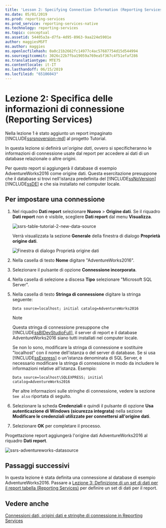 ```yaml
---
title: 'Lesson 2: Specifying Connection Information (Reporting Services) (Lezione 2: Specifica delle informazioni di connessione (Reporting Services)) | Microsoft Docs'
ms.date: 05/01/2019
ms.prod: reporting-services
ms.prod_service: reporting-services-native
ms.technology: reporting-services
ms.topic: conceptual
ms.assetid: 54405a3a-d7fa-4d95-8963-9aa224e5901e
author: maggiesMSFT
ms.author: maggies
ms.openlocfilehash: 0a0c21b2662fc14977c4ac57687754d15d544994
ms.sourcegitcommit: 3026c22b7fba19059a769ea5f367c4f51efaf286
ms.translationtype: MTE75
ms.contentlocale: it-IT
ms.lasthandoff: 06/15/2019
ms.locfileid: "65106043"
---
```

# <a name="lesson-2-specifying-connection-information-reporting-services"></a>Lezione 2: Specifica delle informazioni di connessione (Reporting Services)

Nella lezione 1 è stato aggiunto un report impaginato [!INCLUDE[ssrsnoversion-md](../includes/ssrsnoversion-md.md)] al progetto Tutorial.
  
In questa lezione si definirà un'*origine dati*, ovvero si specificheranno le informazioni di connessione usate dal report per accedere ai dati di un database relazionale o altre origini.

Per questo report si aggiungerà il database di esempio AdventureWorks2016 come origine dati. Questa esercitazione presuppone che il database si trovi nell'istanza predefinita del [!INCLUDE[ssNoVersion](../includes/ssnoversion-md.md)] [!INCLUDE[ssDE](../includes/ssde-md.md)] e che sia installato nel computer locale.  

## <a name="to-set-up-a-connection"></a>Per impostare una connessione  

1. Nel riquadro **Dati report** selezionare **Nuovo** > **Origine dati**. Se il riquadro **Dati report** non è visibile, scegliere **Dati report** dal menu **Visualizza**.

    ![ssrs-table-tutorial-2-new-data-source](media/ssrs-table-tutorial-2-new-data-source.png)

    Verrà visualizzata la sezione **Generale** della finestra di dialogo **Proprietà origine dati**.

    ![Finestra di dialogo Proprietà origine dati](media/lesson-2-specifying-connection-information-reporting-services/vs-datasource-connection-properties-dialog-box.png)

2. Nella casella di testo **Nome** digitare "AdventureWorks2016".

3. Selezionare il pulsante di opzione **Connessione incorporata**.

4. Nella casella di selezione a discesa **Tipo** selezionare "Microsoft SQL Server".
  
5. Nella casella di testo **Stringa di connessione** digitare la stringa seguente:

    `Data source=localhost; initial catalog=AdventureWorks2016`

    > [!NOTE]
    > Questa stringa di connessione presuppone che [!INCLUDE[ssBIDevStudioFull](../includes/ssbidevstudiofull-md.md)], il server di report e il database AdventureWorks2016 siano tutti installati nel computer locale.
    >
    >Se non lo sono, modificare la stringa di connessione e sostituire "localhost" con il nome dell'istanza o del server di database. Se si usa [!INCLUDE[ssExpress](../includes/ssexpress-md.md)] o un'istanza denominata di SQL Server, è necessario modificare la stringa di connessione in modo da includere le informazioni relative all'istanza. Esempio:
    >
    > `Data source=localhost\SQLEXPRESS; initial catalog=AdventureWorks2016`
    >
    > Per altre informazioni sulle stringhe di connessione, vedere la sezione `See also` riportata di seguito.

6. Selezionare la scheda **Credenziali** e quindi il pulsante di opzione **Usa autenticazione di Windows (sicurezza integrata)** nella sezione **Modificare le credenziali utilizzate per connettersi all'origine dati**.

7. Selezionare **OK** per completare il processo.

Progettazione report aggiungerà l'origine dati AdventureWorks2016 al riquadro **Dati report**.

![ssrs-adventureworks-datasource](media/lesson-2-specifying-connection-information-reporting-services/ssrs-adventureworks-datasource2016.png)

## <a name="next-steps"></a>Passaggi successivi

In questa lezione è stata definita una connessione al database di esempio AdventureWorks2016. Passare a [Lezione 3: Definizione di un set di dati per il report tabella &#40;Reporting Services&#41;](lesson-3-defining-a-dataset-for-the-table-report-reporting-services.md) per definire un set di dati per il report.

## <a name="see-also"></a>Vedere anche

[Connessioni dati, origini dati e stringhe di connessione in Reporting Services](report-data/data-connections-data-sources-and-connection-strings-report-builder-and-ssrs.md)
